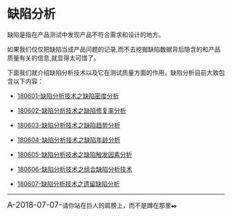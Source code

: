 
# 缺陷分析

缺陷是指在产品测试中发现产品不符合需求和设计的地方。  

如果我们仅仅把缺陷当成产品问题的记录,而不去挖掘缺陷数据背后隐含的和产品质量有关的信息,就显得太可惜了。   

下面我们就介绍缺陷分析技术以及它在测试质量方面的作用，缺陷分析目前大致包含以下内容：

<!--下面介绍缺陷分析技术，以及缺陷分析技术在产品质量评估方面的作用，并讨论如何将这些分析技术组合起来，从而能够对产品质量进行较为全面的评估。-->

- [180601-缺陷分析技术之缺陷密度分析](books/缺陷密度分析.md)

- [180602-缺陷分析技术之缺陷修复率分析](books/缺陷修复率分析.md)

- [180603-缺陷分析技术之缺陷趋势分析](books/缺陷趋势分析.md)

- [180604-缺陷分析技术之缺陷年龄分析](books/缺陷年龄分析.md)

- [180605-缺陷分析技术之缺陷触发因素分析](books/缺陷触发因素分析.md)

- [180606-缺陷分析技术之组合缺陷分析技术](books/组合缺陷分析技术.md)

- [180607-缺陷分析技术之遗留缺陷分析](books/遗留缺陷分析.md)

* * *
<font size="4">A-2018-07-07-</font>请你站在巨人的肩膀上，而不是蹲在那里:black_nib:
